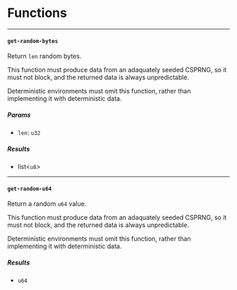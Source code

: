 # Functions

----

#### <a href="#get_random_bytes" name="get_random_bytes"></a> `get-random-bytes` 

  Return `len` random bytes.
  
  This function must produce data from an adaquately seeded CSPRNG, so it
  must not block, and the returned data is always unpredictable.
  
  Deterministic environments must omit this function, rather than
  implementing it with deterministic data.
##### Params

- <a href="#get_random_bytes.len" name="get_random_bytes.len"></a> `len`: `u32`
##### Results

- list<`u8`>

----

#### <a href="#get_random_u64" name="get_random_u64"></a> `get-random-u64` 

  Return a random `u64` value.
  
  This function must produce data from an adaquately seeded CSPRNG, so it
  must not block, and the returned data is always unpredictable.
  
  Deterministic environments must omit this function, rather than
  implementing it with deterministic data.
##### Results

- `u64`


